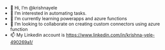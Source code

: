 - 👋 Hi, I’m @krishnayele
- 👀 I’m interested in automating tasks.
- 🌱 I’m currently learning powerapps and azure functions
- 💞️ I’m looking to collaborate on creating custom connectors using azure function
- 📫 My Linkedin account is https://www.linkedin.com/in/krishna-yele-490269a1/

<!---
krishnayele/krishnayele is a ✨ special ✨ repository because its `README.md` (this file) appears on your GitHub profile.
You can click the Preview link to take a look at your changes.
--->
